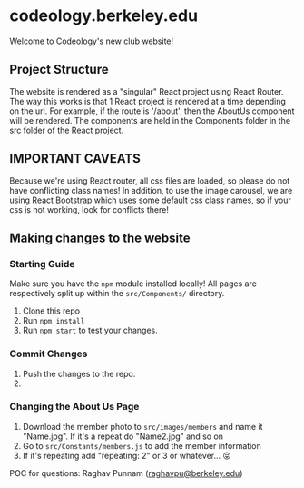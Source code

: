 # codeology.berkeley.edu
Welcome to Codeology's new club website!

## Project Structure

The website is rendered as a "singular" React project using React Router. The way this works is that 1 React project is rendered at a time depending on the url. For example, if the route is '/about', then the AboutUs component will be rendered. The components are held in the Components folder in the src folder of the React project. 

## IMPORTANT CAVEATS

Because we're using React router, all css files are loaded, so please do not have conflicting class names!
In addition, to use the image carousel, we are using React Bootstrap which uses some default css class names, so if your css is not working, look for conflicts there!

## Making changes to the website

### Starting Guide 
Make sure you have the `npm` module installed locally! All pages are respectively split up within the `src/Components/` directory.

1. Clone this repo
2. Run `npm install`
3. Run `npm start` to test your changes.

### Commit Changes
1. Push the changes to the repo.
2. 

###  Changing the About Us Page 
1. Download the member photo to `src/images/members` and name it "Name.jpg". If it's a repeat do "Name2.jpg" and so on 
2. Go to `src/Constants/members.js` to add the member information  
3. If it's repeating add "repeating: 2" or 3  or  whatever... 😝 


POC for questions: Raghav Punnam (raghavpu@berkeley.edu)
